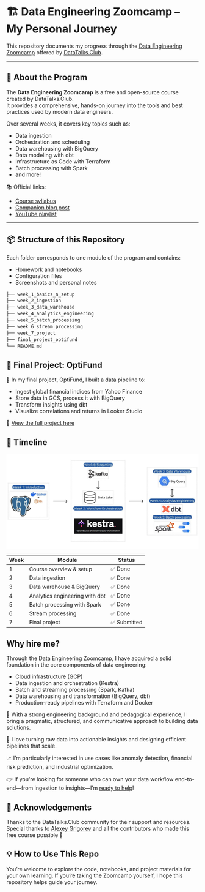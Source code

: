 # 🏗️ Data Engineering Zoomcamp – My Personal Journey

This repository documents my progress through the [Data Engineering Zoomcamp](https://github.com/DataTalksClub/data-engineering-zoomcamp) offered by [DataTalks.Club](https://datatalks.club/).

---

## 🧭 About the Program

The **Data Engineering Zoomcamp** is a free and open-source course created by DataTalks.Club.  
It provides a comprehensive, hands-on journey into the tools and best practices used by modern data engineers.  

Over several weeks, it covers key topics such as:
- Data ingestion
- Orchestration and scheduling
- Data warehousing with BigQuery
- Data modeling with dbt
- Infrastructure as Code with Terraform
- Batch processing with Spark
- and more!

📚 Official links:
- [Course syllabus](https://github.com/DataTalksClub/data-engineering-zoomcamp#course-syllabus)
- [Companion blog post](https://datatalks.club/blog/data-engineering-zoomcamp.html)
- [YouTube playlist](https://youtube.com/playlist?list=PL3MmuxUbc_hJed7dXYoJw8DoCuVHhGEQb&si=Kt0WNE5RAspPqktE)

---

## 📦 Structure of this Repository

Each folder corresponds to one module of the program and contains:
- Homework and notebooks
- Configuration files
- Screenshots and personal notes

```bash
├── week_1_basics_n_setup
├── week_2_ingestion
├── week_3_data_warehouse
├── week_4_analytics_engineering
├── week_5_batch_processing
├── week_6_stream_processing
├── week_7_project
├── final_project_optifund
└── README.md
```

## 🚀 Final Project: OptiFund

📌 In my final project, OptiFund, I built a data pipeline to:
- Ingest global financial indices from Yahoo Finance
- Store data in GCS, process it with BigQuery
- Transform insights using dbt
- Visualize correlations and returns in Looker Studio

🔗 [View the full project here](https://github.com/YannPhamVan/OptiFund-Data-Driven-Portfolio-Optimization)

## 📆 Timeline

![Course overview](Images/course-overview.jpg)

| Week | Module                         | Status      |
|------|--------------------------------|-------------|
| 1    | Course overview & setup        | ✅ Done      |
| 2    | Data ingestion                 | ✅ Done      |
| 3    | Data warehouse & BigQuery      | ✅ Done      |
| 4    | Analytics engineering with dbt | ✅ Done      |
| 5    | Batch processing with Spark    | ✅ Done      |
| 6    | Stream processing              | ✅ Done      |
| 7    | Final project                  | ✅ Submitted |

## Why hire me?

Through the Data Engineering Zoomcamp, I have acquired a solid foundation in the core components of data engineering:

- Cloud infrastructure (GCP)
- Data ingestion and orchestration (Kestra)
- Batch and streaming processing (Spark, Kafka)
- Data warehousing and transformation (BigQuery, dbt)
- Production-ready pipelines with Terraform and Docker

💼 With a strong engineering background and pedagogical experience, I bring a pragmatic, structured, and communicative approach to building data solutions.

🚀 I love turning raw data into actionable insights and designing efficient pipelines that scale.

📈 I’m particularly interested in use cases like anomaly detection, financial risk prediction, and industrial optimization.

👉 If you're looking for someone who can own your data workflow end-to-end—from ingestion to insights—I’m [ready to help](https://www.linkedin.com/in/chasseur2valeurs/)!

## 🙌 Acknowledgements

Thanks to the DataTalks.Club community for their support and resources.
Special thanks to [Alexey Grigorev](https://github.com/alexeygrigorev) and all the contributors who made this free course possible 🙏

## 💡 How to Use This Repo

You’re welcome to explore the code, notebooks, and project materials for your own learning.
If you’re taking the Zoomcamp yourself, I hope this repository helps guide your journey.